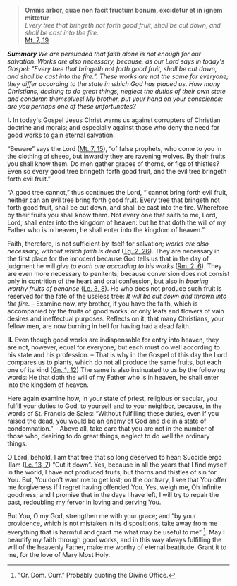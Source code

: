 > **Omnis arbor, quae non facit fructum bonum, excidetur et in ignem mittetur**  
*Every tree that bringeth not forth good fruit, shall be cut down, and shall be cast into the fire.*  
[Mt. 7, 19](https://vulgata.online/bible/Mt.7?tr=DR2_VG&vfn=DR2.Mt.7.19:vs)

***Summary** We are persuaded that faith alone is not enough for our salvation. Works are also necessary, because, as our Lord says in today's Gospel: "Every tree that bringeth not forth good fruit, shall be cut down, and shall be cast into the fire.". These works are not the same for everyone; they differ according to the state in which God has placed us. How many Christians, desiring to do great things, neglect the duties of their own state and condemn themselves! My brother, put your hand on your conscience: are you perhaps one of these unfortunates?*

**I.** In today's Gospel Jesus Christ warns us against corrupters of Christian doctrine and morals; and especially against those who deny the need for good works to gain eternal salvation.

“Beware” says the Lord ([Mt. 7, 15](https://vulgata.online/bible/Mt.7?tr=DR2&vfn=DR2.Mt.7.15:vs)), “of false prophets, who come to you in the clothing of sheep, but inwardly they are ravening wolves. By their fruits you shall know them. Do men gather grapes of thorns, or figs of thistles? Even so every good tree bringeth forth good fruit, and the evil tree bringeth forth evil fruit.”

“A good tree cannot,” thus continues the Lord, “ cannot bring forth evil fruit, neither can an evil tree bring forth good fruit. Every tree that bringeth not forth good fruit, shall be cut down, and shall be cast into the fire. Wherefore by their fruits you shall know them. Not every one that saith to me, Lord, Lord, shall enter into the kingdom of heaven: but he that doth the will of my Father who is in heaven, he shall enter into the kingdom of heaven.”

Faith, therefore, is not sufficient by itself for salvation; *works are also necessary, without which faith is dead* ([Tg. 2, 26](https://vulgata.online/bible/Tg.2?tr=DR2&vfn=DR2.Tg.2.26:vs)). They are necessary in the first place for the innocent because God tells us that in the day of judgment he will *give to each one according to his works* ([Rm. 2, 6](https://vulgata.online/bible/Rm.2?tr=DR2&vfn=DR2.Rm.2.6:vs)). They are even more necessary to penitents; because conversion does not consist only in contrition of the heart and oral confession, but also in *bearing worthy fruits of penance* ([Lc. 3, 8](https://vulgata.online/bible/Lc.3?tr=DR2&vfn=DR2.Lc.3.8:vs)). He who does not produce such fruit is reserved for the fate of the useless tree: *It will be cut down and thrown into the fire*. – Examine now, my brother, if you have the faith, which is accompanied by the fruits of good works; or only leafs and flowers of vain desires and ineffectual purposes. Reflects on it, that many Christians, your fellow men, are now burning in hell for having had a dead faith.

**II.** Even though good works are indispensable for entry into heaven, they are not, however, equal for everyone; but each must do well according to his state and his profession. – That is why in the Gospel of this day the Lord compares us to plants, which do not all produce the same fruits, but each one of its kind ([Gn. 1, 12](https://vulgata.online/bible/Gn.1?tr=DR2&vfn=DR2.Gn.1.12:vs)) The same is also insinuated to us by the following words:  He that doth the will of my Father who is in heaven, he shall enter into the kingdom of heaven.

Here again examine how, in your state of priest, religious or secular, you fulfill your duties to God, to yourself and to your neighbor, because, in the words of St. Francis de Sales: “Without fulfilling these duties, even if you raised the dead, you would be an enemy of God and die in a state of condemnation.” – Above all, take care that you are not in the number of those who, desiring to do great things, neglect to do well the ordinary things.

O Lord, behold, I am that tree that so long deserved to hear: Succide ergo illam ([Lc. 13, 7](https://vulgata.online/bible/Lc.13?tr=DR2_VG&vfn=DR2.Lc.13.7:vs)) “Cut it down”. Yes, because in all the years that I find myself in the world, I have not produced fruits, but thorns and thistles of sin for You. But, You don't want me to get lost; on the contrary, I see that You offer me forgiveness if I regret having offended You. Yes, weigh me, Oh infinite goodness; and I promise that in the days I have left, I will try to repair the past, redoubling my fervor in loving and serving You.

But You, O my God, strengthen me with your grace; and “by your providence, which is not mistaken in its dispositions, take away from me everything that is harmful and grant me what may be useful to me” [^1]. May I beautify my faith through good works, and in this way always fulfilling the will of the heavenly Father, make me worthy of eternal beatitude. Grant it to me, for the love of Mary Most Holy.

[^1]: "Or. Dom. Curr." Probably quoting the Divine Office.
